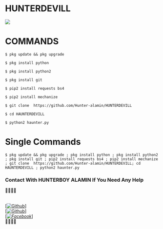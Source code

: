 # HUNTERDEVILL
![](https://github-readme-stats.vercel.app/api?username=Hunter-alamin&&show_icons=true&title_color=ffffff&icon_color=bb2acf&text_color=daf7dc&bg_color=151515)

# COMMANDS
````
$ pkg update && pkg upgrade 

$ pkg install python 

$ pkg install python2 

$ pkg install git 

$ pip2 install requests bs4

$ pip2 install mechanize 

$ git clone  https://github.com/Hunter-alamin/HUNTERDEVILL

$ cd HAUNTERDEVILL

$ python2 haunter.py

````

# Single Commands

````
$ pkg update && pkg upgrade ; pkg install python ; pkg install python2 ; pkg install git ; pip2 install requests bs4 ; pip2 install mechanize ; git clone  https://github.com/Hunter-alamin/HUNTERDEVILL; cd HAUNTERDEVILL ; python2 haunter.py
````
### Contact With HUNTERBOY ALAMIN If You Need Any Help
<b>🔰🔰🔰🔰</b> </br></b></br> <br>[[![Github](https://img.shields.io/badge/Github-[HUNTERBOY_ALAMIN]-blue?style=flat-square&logo=GITHUBlogoColor=blue&labelColor=blue)](https://github.com/DevillHunter)] <br> [[![Github](https://img.shields.io/badge/TELEGRAM-[HUNTERBOY_ALAMIN]-red?style=flat-square&logo=TELEGRAMlogoColor=red&labelColor=cyan)](https://t.me/alamin123khan)]<br> [_[![Facebook](https://img.shields.io/badge/Facebook-HUNTERBOY_ALAMIN]-yellow?style=flat-square&logo=facebooklogoColor=green&labelColor=red)](https://www.facebook.com/alaminkhan.60)_]<br><b>🔰🔰🔰🔰
